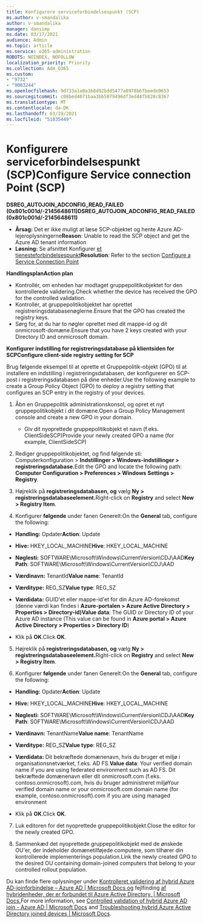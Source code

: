 ```yaml
---
title: Konfigurere serviceforbindelsespunkt (SCP)
ms.author: v-smandalika
author: v-smandalika
manager: dansimp
ms.date: 03/17/2021
audience: Admin
ms.topic: article
ms.service: o365-administration
ROBOTS: NOINDEX, NOFOLLOW
localization_priority: Priority
ms.collection: Adm_O365
ms.custom:
- "9732"
- "9003244"
ms.openlocfilehash: 9d733a1a0a3b8d92bdd5477a8978b6fbeede9653
ms.sourcegitcommit: c08bed4071baa3bb5879496df3ed44fb828c8367
ms.translationtype: MT
ms.contentlocale: da-DK
ms.lasthandoff: 03/19/2021
ms.locfileid: "51035449"
---
```

# <a name="configure-service-connection-point-scp"></a><span data-ttu-id="421f6-102">Konfigurere serviceforbindelsespunkt (SCP)</span><span class="sxs-lookup"><span data-stu-id="421f6-102">Configure Service connection Point (SCP)</span></span>

<span data-ttu-id="421f6-103">**DSREG_AUTOJOIN_ADCONFIG_READ_FAILED (0x801c001d/-2145648611)**</span><span class="sxs-lookup"><span data-stu-id="421f6-103">**DSREG_AUTOJOIN_ADCONFIG_READ_FAILED (0x801c001d/-2145648611)**</span></span>

- <span data-ttu-id="421f6-104">**Årsag:** Det er ikke muligt at læse SCP-objektet og hente Azure AD-lejeroplysningerne</span><span class="sxs-lookup"><span data-stu-id="421f6-104">**Reason**: Unable to read the SCP object and get the Azure AD tenant information</span></span>
- <span data-ttu-id="421f6-105">**Løsning:** Se afsnittet Konfigurer [et tjenesteforbindelsespunkt](https://docs.microsoft.com/azure/active-directory/devices/hybrid-azuread-join-federated-domains#configure-hybrid-azure-ad-join)</span><span class="sxs-lookup"><span data-stu-id="421f6-105">**Resolution**: Refer to the section [Configure a Service Connection Point](https://docs.microsoft.com/azure/active-directory/devices/hybrid-azuread-join-federated-domains#configure-hybrid-azure-ad-join)</span></span>


<span data-ttu-id="421f6-106">**Handlingsplan**</span><span class="sxs-lookup"><span data-stu-id="421f6-106">**Action plan**</span></span>

- <span data-ttu-id="421f6-107">Kontrollér, om enheden har modtaget gruppepolitikobjektet for den kontrollerede validering.</span><span class="sxs-lookup"><span data-stu-id="421f6-107">Check whether the device has received the GPO for the controlled validation.</span></span>
- <span data-ttu-id="421f6-108">Kontrollér, at gruppepolitikobjektet har oprettet registreringsdatabasenøglerne.</span><span class="sxs-lookup"><span data-stu-id="421f6-108">Ensure that the GPO has created the registry keys.</span></span>
- <span data-ttu-id="421f6-109">Sørg for, at du har to nøgler oprettet med dit mappe-id og dit onmicrosoft-domæne.</span><span class="sxs-lookup"><span data-stu-id="421f6-109">Ensure that you have 2 keys created with your Directory ID and onmicrosoft domain.</span></span>

<span data-ttu-id="421f6-110">**Konfigurer indstilling for registreringsdatabase på klientsiden for SCP**</span><span class="sxs-lookup"><span data-stu-id="421f6-110">**Configure client-side registry setting for SCP**</span></span>

<span data-ttu-id="421f6-111">Brug følgende eksempel til at oprette et Gruppepolitik-objekt (GPO) til at installere en indstilling i registreringsdatabasen, der konfigurerer en SCP-post i registreringsdatabasen på dine enheder.</span><span class="sxs-lookup"><span data-stu-id="421f6-111">Use the following example to create a Group Policy Object (GPO) to deploy a registry setting that configures an SCP entry in the registry of your devices.</span></span>

1. <span data-ttu-id="421f6-112">Åbn en Gruppepolitik administrationskonsol, og opret et nyt gruppepolitikobjekt i dit domæne.</span><span class="sxs-lookup"><span data-stu-id="421f6-112">Open a Group Policy Management console and create a new GPO in your domain.</span></span>
     - <span data-ttu-id="421f6-113">Giv dit nyoprettede gruppepolitikobjekt et navn (f.eks. ClientSideSCP)</span><span class="sxs-lookup"><span data-stu-id="421f6-113">Provide your newly created GPO a name (for example, ClientSideSCP)</span></span>

2. <span data-ttu-id="421f6-114">Rediger gruppepolitikobjektet, og find følgende sti: Computerkonfiguration > **Indstillinger > Windows-indstillinger > registreringsdatabase.**</span><span class="sxs-lookup"><span data-stu-id="421f6-114">Edit the GPO and locate the following path: **Computer Configuration > Preferences > Windows Settings > Registry**.</span></span>

3. <span data-ttu-id="421f6-115">Højreklik på **registreringsdatabasen, og** vælg **Ny > registreringsdatabaseelement.**</span><span class="sxs-lookup"><span data-stu-id="421f6-115">Right-click on **Registry** and select **New > Registry Item**.</span></span>

4. <span data-ttu-id="421f6-116">Konfigurer **følgende** under fanen Generelt:</span><span class="sxs-lookup"><span data-stu-id="421f6-116">On the **General** tab, configure the following:</span></span>
  
- <span data-ttu-id="421f6-117">**Handling:** Opdater</span><span class="sxs-lookup"><span data-stu-id="421f6-117">**Action**: Update</span></span>
    
- <span data-ttu-id="421f6-118">**Hive:** HKEY_LOCAL_MACHINE</span><span class="sxs-lookup"><span data-stu-id="421f6-118">**Hive**: HKEY_LOCAL_MACHINE</span></span>
    
- <span data-ttu-id="421f6-119">**Nøglesti:** SOFTWARE\Microsoft\Windows\CurrentVersion\CDJ\AAD</span><span class="sxs-lookup"><span data-stu-id="421f6-119">**Key Path**: SOFTWARE\Microsoft\Windows\CurrentVersion\CDJ\AAD</span></span>
    
- <span data-ttu-id="421f6-120">**Værdinavn:** TenantId</span><span class="sxs-lookup"><span data-stu-id="421f6-120">**Value name**: TenantId</span></span>
    
- <span data-ttu-id="421f6-121">**Værditype:** REG_SZ</span><span class="sxs-lookup"><span data-stu-id="421f6-121">**Value type**: REG_SZ</span></span>
    
- <span data-ttu-id="421f6-122">**Værdidata:** GUID'et eller mappe-id'et for din Azure AD-forekomst (denne værdi kan findes i **Azure-portalen > Azure Active Directory > Properties > Directory-id)**</span><span class="sxs-lookup"><span data-stu-id="421f6-122">**Value data**: The GUID or Directory ID of your Azure AD instance (This value can be found in **Azure portal > Azure Active Directory > Properties > Directory ID**)</span></span>
 
- <span data-ttu-id="421f6-123">Klik på **OK**.</span><span class="sxs-lookup"><span data-stu-id="421f6-123">Click **OK**.</span></span>
 
5. <span data-ttu-id="421f6-124">Højreklik på **registreringsdatabasen, og** vælg **Ny > registreringsdatabaseelement.**</span><span class="sxs-lookup"><span data-stu-id="421f6-124">Right-click on **Registry** and select **New > Registry Item**.</span></span>

6. <span data-ttu-id="421f6-125">Konfigurer **følgende** under fanen Generelt:</span><span class="sxs-lookup"><span data-stu-id="421f6-125">On the **General** tab, configure the following:</span></span>
  
- <span data-ttu-id="421f6-126">**Handling:** Opdater</span><span class="sxs-lookup"><span data-stu-id="421f6-126">**Action**: Update</span></span>
    
- <span data-ttu-id="421f6-127">**Hive:** HKEY_LOCAL_MACHINE</span><span class="sxs-lookup"><span data-stu-id="421f6-127">**Hive**: HKEY_LOCAL_MACHINE</span></span>
    
- <span data-ttu-id="421f6-128">**Nøglesti:** SOFTWARE\Microsoft\Windows\CurrentVersion\CDJ\AAD</span><span class="sxs-lookup"><span data-stu-id="421f6-128">**Key Path**: SOFTWARE\Microsoft\Windows\CurrentVersion\CDJ\AAD</span></span>
    
- <span data-ttu-id="421f6-129">**Værdinavn:** TenantName</span><span class="sxs-lookup"><span data-stu-id="421f6-129">**Value name**: TenantName</span></span>
    
- <span data-ttu-id="421f6-130">**Værditype:** REG_SZ</span><span class="sxs-lookup"><span data-stu-id="421f6-130">**Value type**: REG_SZ</span></span>
    
- <span data-ttu-id="421f6-131">**Værdidata:** Dit bekræftede domænenavn, hvis du bruger et miljø i organisationsnetværket, f.eks. AD FS.</span><span class="sxs-lookup"><span data-stu-id="421f6-131">**Value data**: Your verified domain name if you are using federated environment such as AD FS.</span></span> <span data-ttu-id="421f6-132">Dit bekræftede domænenavn eller dit onmicrosoft.com (f.eks. contoso.onmicrosoft).com, hvis du bruger administreret miljø</span><span class="sxs-lookup"><span data-stu-id="421f6-132">Your verified domain name or your onmicrosoft.com domain name (for example, contoso.onmicrosoft).com if you are using managed environment</span></span>

- <span data-ttu-id="421f6-133">Klik på **OK**.</span><span class="sxs-lookup"><span data-stu-id="421f6-133">Click **OK**.</span></span>

7. <span data-ttu-id="421f6-134">Luk editoren for det nyoprettede gruppepolitikobjekt.</span><span class="sxs-lookup"><span data-stu-id="421f6-134">Close the editor for the newly created GPO.</span></span>

8. <span data-ttu-id="421f6-135">Sammenkæd det nyoprettede gruppepolitikobjekt med de ønskede OU'er, der indeholder domænetilføjede computere, som tilhører din kontrollerede implementerings population.</span><span class="sxs-lookup"><span data-stu-id="421f6-135">Link the newly created GPO to the desired OU containing domain-joined computers that belong to your controlled rollout population.</span></span>

<span data-ttu-id="421f6-136">Du kan finde flere oplysninger under [Kontrolleret validering af hybrid Azure AD-joinforbindelse – Azure AD | Microsoft Docs og](https://docs.microsoft.com/azure/active-directory/devices/hybrid-azuread-join-control) fejlfinding [af hybridenheder, der er forbundet til Azure Active Directory, | Microsoft Docs.](https://docs.microsoft.com/azure/active-directory/devices/troubleshoot-hybrid-join-windows-current)</span><span class="sxs-lookup"><span data-stu-id="421f6-136">For more information, see [Controlled validation of hybrid Azure AD join - Azure AD | Microsoft Docs](https://docs.microsoft.com/azure/active-directory/devices/hybrid-azuread-join-control) and  [Troubleshooting hybrid Azure Active Directory joined devices | Microsoft Docs](https://docs.microsoft.com/azure/active-directory/devices/troubleshoot-hybrid-join-windows-current).</span></span>









